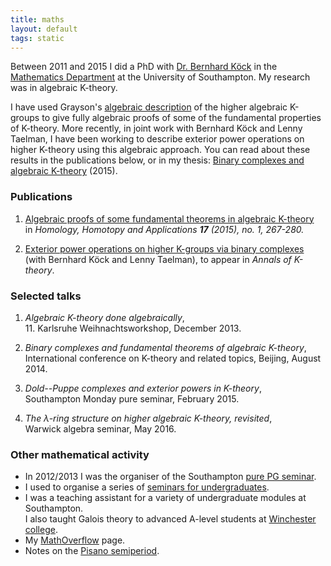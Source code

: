 ```yaml
---
title: maths
layout: default
tags: static
---
```


Between 2011 and 2015 I did a PhD with [Dr. Bernhard K&ouml;ck](http://www.southampton.ac.uk/maths/about/staff/bk2.page) in the [Mathematics Department](http://www.southampton.ac.uk/maths/") at the University of Southampton. My research was in algebraic K-theory.

I have used Grayson's [algebraic description](http://www.math.uiuc.edu/K-theory/0988/kbc.pdf) of the higher algebraic K-groups to give fully algebraic proofs of some of the fundamental properties of K-theory.
More recently, in joint work with Bernhard K&ouml;ck and Lenny Taelman, I have been working to describe exterior power operations on higher K-theory using this algebraic approach.
You can read about these results in the publications below, or in my thesis: [Binary complexes and algebraic K-theory](/maths/thesis.pdf) (2015).

### Publications

1. [Algebraic proofs of some fundamental theorems in algebraic K-theory](/maths/Fund_Thm_Alg_K-theory.pdf)  
in *Homology, Homotopy and Applications **17** (2015), no. 1, 267-280.*

2. [Exterior power operations on higher K-groups via binary complexes](https://arxiv.org/pdf/1607.01685v1.pdf)  
(with Bernhard K&ouml;ck and Lenny Taelman), to appear in *Annals of K-theory*.


### Selected talks

1. *Algebraic K-theory done algebraically*,<br>
11\. Karlsruhe Weihnachtsworkshop, December 2013.

2. *Binary complexes and fundamental theorems of algebraic K-theory*,<br>
International conference on K-theory and related topics, Beijing, August 2014.

3. *Dold--Puppe complexes and exterior powers in K-theory*,<br>
Southampton Monday pure seminar, February 2015.

4. *The &lambda;-ring structure on higher algebraic K-theory, revisited*,<br>
Warwick algebra seminar, May 2016.


### Other mathematical activity

* In 2012/2013 I was the organiser of the Southampton
[pure PG seminar](/maths/seminars/).
* I used to organise a series of
[seminars for undergraduates](http://ugseminars.co.nf/).
* I was a teaching assistant for a variety of undergraduate modules at Southampton.</br>
I also taught Galois theory to advanced A-level students at
[Winchester college](http://www.winchestercollege.org/).
* My [MathOverflow](http://mathoverflow.net/users/31603/tom-harris) page.
* Notes on the [Pisano semiperiod](/maths/pisano_semiperiod.pdf).

